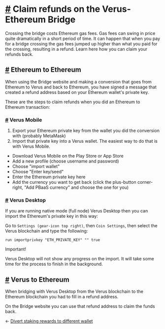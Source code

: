 # [\#](https://docs.verus.io/guides/refunds.html\#claim-refunds-on-the-verus-ethereum-bridge) Claim refunds on the Verus-Ethereum Bridge

Crossing the bridge costs Ethereum gas fees. Gas fees can swing in price quite dramatically in a short period of time. It can happen that when you pay for a bridge crossing the gas fees jumped up higher than what you paid for the crossing, resulting in a refund. Learn here how you can claim your refunds back.

## [\#](https://docs.verus.io/guides/refunds.html\#ethereum-to-ethereum) Ethereum to Ethereum

When using the Bridge website and making a conversion that goes from Ethereum to Verus and back to Ethereum, you have signed a message that created a refund address based on your Ethereum wallet's private key.

These are the steps to claim refunds when you did an Ethereum to Ethereum transaction:

### [\#](https://docs.verus.io/guides/refunds.html\#verus-mobile) Verus Mobile

1. Export your Ethereum private key from the wallet you did the conversion with (probably MetaMask)
2. Import that private key into a Verus wallet. The easiest way to do that is with Verus Mobile.

- Download Verus Mobile on the Play Store or App Store
- Add a new profile (choose username and password)
- Choose "import wallet"
- Choose "Enter key/seed"
- Enter the Ethereum private key here
- Add the currency you want to get back (click the plus-button corner-right, "Add PBaaS currency" and choose the one for you)

### [\#](https://docs.verus.io/guides/refunds.html\#verus-desktop) Verus Desktop

If you are running native mode (full node) Verus Desktop then you can import the Ethereum's private key in this way:

Go to `Settings (gear-icon top right)`, then `Coin Settings`, then select the Verus blockchain and type the following:

```
run importprivkey "ETH_PRIVATE_KEY" "" true

```

Important!

Verus Desktop will not show any progress on the import. It will take some time for the process to finish in the background.

## [\#](https://docs.verus.io/guides/refunds.html\#verus-to-ethereum) Verus to Ethereum

When bridging with Verus Desktop from the Verus blockchain to the Ethereum blockchain you had to fill in a refund address.

On the Bridge website you can use that refund address to claim the funds back.

←
[Divert staking rewards to different wallet](https://docs.verus.io/guides/divert-rewards.html)